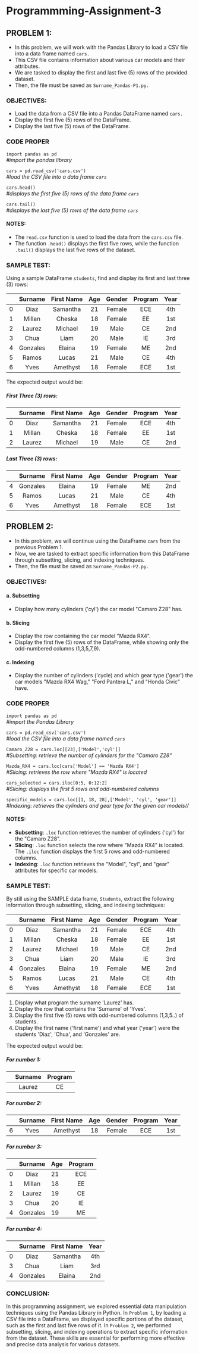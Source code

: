 # Programmming-Assignment-3

## PROBLEM 1: 
- In this problem, we will work with the Pandas Library to load a CSV file into a data frame named `cars.` 
- This CSV file contains information about various car models and their attributes. 
- We are tasked to display the first and last five (5) rows of the provided dataset. 
- Then, the file must be saved as `Surname_Pandas-P1.py.`

### OBJECTIVES:
- Load the data from a CSV file into a Pandas DataFrame named `cars.`
- Display the first five (5) rows of the DataFrame.
- Display the last five (5) rows of the DataFrame.

### CODE PROPER

`import pandas as pd`     
*#import the pandas library*
    
`cars = pd.read_csv('cars.csv')`     
*#load the CSV file into a data frame `cars`*

`cars.head()`     
*#displays the first five (5) rows of the data frame `cars`*

`cars.tail()`     
*#displays the last five (5) rows of the data frame `cars`*

#### NOTES:
- The `read.csv` function is used to load the data from the `cars.csv` file.
- The function `.head()` displays the first five rows, while the function `.tail()` displays the last five rows of the dataset.

### SAMPLE TEST:
Using a sample DataFrame `students`, find and display its first and last three (3) rows:

|      | Surname  | First Name | Age  | Gender    | Program | Year    |
|:----:|:--------:|:----------:|:----:|:---------:|:-------:|:-------:|
|  0   | Diaz     | Samantha   | 21   |  Female   |  ECE    |  4th    | 
|  1   |  Millan  | Cheska     | 18   |  Female   |  EE     |  1st    |
|  2   | Laurez   | Michael    | 19   |  Male     |  CE     |  2nd    |
|  3   | Chua     | Liam       | 20   |  Male     |  IE     |  3rd    |
|  4   | Gonzales | Elaina     | 19   |  Female   |  ME     |  2nd    |
|  5   | Ramos    | Lucas      | 21   |  Male     |  CE     |  4th    |
|  6   | Yves     | Amethyst   | 18   |  Female   |  ECE    |  1st    |

The expected output would be:
##### First Three (3) rows:
|      | Surname  | First Name | Age  | Gender    | Program | Year    |
|:----:|:--------:|:----------:|:----:|:---------:|:-------:|:-------:|
|  0   | Diaz     | Samantha   | 21   |  Female   |  ECE    |  4th    | 
|  1   |  Millan  | Cheska     | 18   |  Female   |  EE     |  1st    |
|  2   | Laurez   | Michael    | 19   |  Male     |  CE     |  2nd    |

##### Last Three (3) rows:
|      | Surname  | First Name | Age  | Gender    | Program | Year    |
|:----:|:--------:|:----------:|:----:|:---------:|:-------:|:-------:|
|  4   | Gonzales | Elaina     | 19   |  Female   |  ME     |  2nd    |
|  5   | Ramos    | Lucas      | 21   |  Male     |  CE     |  4th    |
|  6   | Yves     | Amethyst   | 18   |  Female   |  ECE    |  1st    |


## PROBLEM 2:
- In this problem, we will continue using the DataFrame `cars` from the previous Problem 1. 
- Now, we are tasked to extract specific information from this DataFrame through subsetting, slicing, and indexing techniques. 
- Then, the file must be saved as `Surname_Pandas-P2.py.`
  
### OBJECTIVES:
#### a. Subsetting
- Display how many cylinders ('cyl') the car model "Camaro Z28" has.

#### b. Slicing
- Display the row containing the car model "Mazda RX4".
- Display the first five (5) rows of the DataFrame, while showing only the odd-numbered columns (1,3,5,7,9).

#### c. Indexing
- Display the number of cylinders ('cycle) and which gear type ('gear') the car models "Mazda RX4 Wag," "Ford Pantera L," and "Honda Civic" have.

### CODE PROPER

`import pandas as pd`     
*#import the Pandas Library*

`cars = pd.read_csv('cars.csv')`  
*#load the CSV file into a data frame named `cars`*

`Camaro_Z28 = cars.loc[[23],['Model','cyl']]`   
*#Subsetting: retrieve the number of cylinders for the "Camaro Z28"*

`Mazda_RX4 = cars.loc[cars['Model'] == 'Mazda RX4']`   
*#Slicing: retrieves the row where "Mazda RX4" is located*

`cars_selected = cars.iloc[0:5, 0:12:2]`   
*#Slicing: displays the first 5 rows and odd-numbered columns*

`specific_models = cars.loc[[1, 18, 28],['Model', 'cyl', 'gear']]`   
*#Indexing: retrieves the cylinders and gear type for the given car models//*

#### NOTES:
- **Subsetting**: `.loc` function retrieves the number of cylinders ('cyl') for the "Camaro Z28".
- **Slicing**: `.loc` function selects the row where "Mazda RX4" is located. The `.iloc` function displays the first 5 rows and odd-numbered columns.
- **Indexing**: `.loc` function retrieves the "Model", "cyl", and "gear" attributes for specific car models.

### SAMPLE TEST:
By still using the SAMPLE data frame, `Students`, extract the following information through subsetting, slicing, and indexing techniques:

|      | Surname  | First Name | Age  | Gender    | Program | Year    |
|:----:|:--------:|:----------:|:----:|:---------:|:-------:|:-------:|
|  0   | Diaz     | Samantha   | 21   |  Female   |  ECE    |  4th    | 
|  1   | Millan   | Cheska     | 18   |  Female   |  EE     |  1st    |
|  2   | Laurez   | Michael    | 19   |  Male     |  CE     |  2nd    |
|  3   | Chua     | Liam       | 20   |  Male     |  IE     |  3rd    |
|  4   | Gonzales | Elaina     | 19   |  Female   |  ME     |  2nd    |
|  5   | Ramos    | Lucas      | 21   |  Male     |  CE     |  4th    |
|  6   | Yves     | Amethyst   | 18   |  Female   |  ECE    |  1st    |
    
1. Display what program the surname 'Laurez' has.
2. Display the row that contains the 'Surname' of 'Yves'.
3. Display the first five (5) rows with odd-numbered columns (1,3,5..) of students.
4. Display the first name ('first name') and what year ('year') were the students 'Diaz', 'Chua', and 'Gonzales' are.

The expected output would be:
##### For number 1: 
|      | Surname  | Program |
|:----:|:--------:|:-------:|
|      | Laurez   |   CE    |

##### For number 2:  
|      | Surname  | First Name | Age  | Gender    | Program | Year    |
|:----:|:--------:|:----------:|:----:|:---------:|:-------:|:-------:|
|  6   | Yves     | Amethyst   | 18   |  Female   |  ECE    |  1st    |

##### For number 3:  
|      | Surname  | Age   | Program |
|:----:|:--------:|:------|:-------:|
|  0   | Diaz     |  21   |   ECE   |  
|  1   |  Millan  |  18   |   EE    |  
|  2   | Laurez   |  19   |   CE    |  
|  3   | Chua     |  20   |   IE    | 
|  4   | Gonzales |  19   |   ME    |  

##### For number 4:  
|      | Surname  | First Name |  Year    |
|:----:|:--------:|:----------:|:--------:|
|  0   | Diaz     | Samantha   |   4th    |
|  3   | Chua     | Liam       |   3rd    |
|  4   | Gonzales | Elaina     |   2nd    |

### CONCLUSION:
In this programming assignment, we explored essential data manipulation techniques using the Pandas Library in Python. In `Problem 1`, by loading a CSV file into a DataFrame, we displayed specific portions of the dataset, such as the first and last five rows of it. In `Problem 2`, we performed subsetting, slicing, and indexing operations to extract specific information from the dataset. These skills are essential for performing more effective and precise data analysis for various datasets. 


